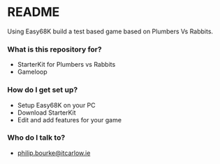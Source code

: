 # README #

Using Easy68K build a test based game based on Plumbers Vs Rabbits.

### What is this repository for? ###

* StarterKit for Plumbers vs Rabbits
* Gameloop

### How do I get set up? ###

* Setup Easy68K on your PC
* Download StarterKit
* Edit and add features for your game

### Who do I talk to? ###

* philip.bourke@itcarlow.ie
